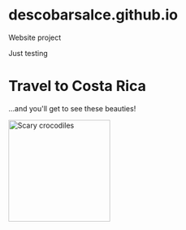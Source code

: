 # descobarsalce.github.io
Website project

Just testing

<!DOCTYPE html>
<html>
<head>
    <meta charset="utf-8">
    <title>Project: Travel webpage</title>
</head>
  
<body>

<h1>Travel to Costa Rica</h1>

<p>...and you'll get to see these beauties!</p>
<img src="https://www.kasandbox.org/programming-images/animals/crocodiles.png" alt="Scary crocodiles" width="200"/>
</body>
</html>
